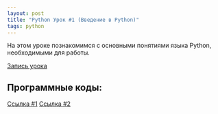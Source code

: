 ```yaml
---
layout: post
title: "Python Урок #1 (Введение в Python)"
tags: python
---
```


На этом уроке познакомимся с основными понятиями языка Python, необходимыми для работы.

[Запись урока](https://us02web.zoom.us/rec/share/ZbNb--QaQKDeiTJRxjH34KBlDDU2riBd5lYhSC1ckiHyQhS1owD7V0rKv0nfE2PB.VJkzxgBAbkOODWac?startTime=1605349725000)

## Программные коды:
[Cсылка #1](https://repl.it/@NikolaiPutko/NoReturnFunctions#main.py)
[Cсылка #2](https://repl.it/@NikolaiPutko/Functions-1#main.py)
